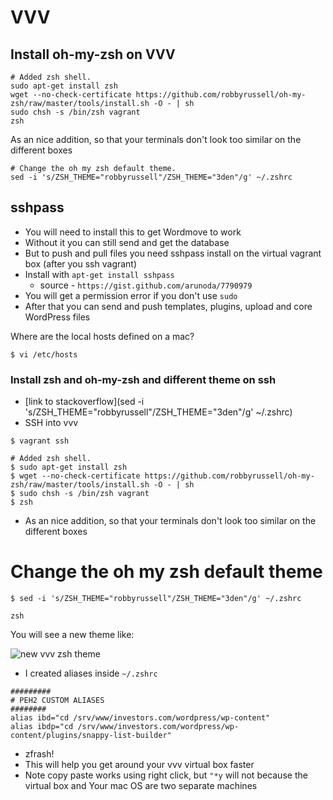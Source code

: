 # VVV

## Install oh-my-zsh on VVV
```
# Added zsh shell.
sudo apt-get install zsh
wget --no-check-certificate https://github.com/robbyrussell/oh-my-zsh/raw/master/tools/install.sh -O - | sh 
sudo chsh -s /bin/zsh vagrant
zsh
```

As an nice addition, so that your terminals don't look too similar on the different boxes

```
# Change the oh my zsh default theme.
sed -i 's/ZSH_THEME="robbyrussell"/ZSH_THEME="3den"/g' ~/.zshrc
```

## sshpass
* You will need to install this to get Wordmove to work
* Without it you can still send and get the database
* But to push and pull files you need sshpass install on the virtual vagrant box (after you ssh vagrant)
* Install with `apt-get install sshpass`
    - source - `https://gist.github.com/arunoda/7790979`
* You will get a permission error if you don't use `sudo`
* After that you can send and push templates, plugins, upload and core WordPress files

Where are the local hosts defined on a mac?

`$ vi /etc/hosts`

### Install zsh and oh-my-zsh and different theme on ssh
* [link to stackoverflow](sed -i 's/ZSH_THEME="robbyrussell"/ZSH_THEME="3den"/g' ~/.zshrc)
* SSH into vvv

`$ vagrant ssh`

```
# Added zsh shell.
$ sudo apt-get install zsh
$ wget --no-check-certificate https://github.com/robbyrussell/oh-my-zsh/raw/master/tools/install.sh -O - | sh 
$ sudo chsh -s /bin/zsh vagrant
$ zsh
```

* As an nice addition, so that your terminals don't look too similar on the different boxes

# Change the oh my zsh default theme
`$ sed -i 's/ZSH_THEME="robbyrussell"/ZSH_THEME="3den"/g' ~/.zshrc`

`zsh`

You will see a new theme like:

![new vvv zsh theme](https://i.imgur.com/pisXqCe.png)

* I created aliases inside `~/.zshrc`

```
#########
# PEH2 CUSTOM ALIASES
########
alias ibd="cd /srv/www/investors.com/wordpress/wp-content"
alias ibdp="cd /srv/www/investors.com/wordpress/wp-content/plugins/snappy-list-builder"
```

* zfrash!
* This will help you get around your vvv virtual box faster
* Note copy paste works using right click, but `"*y` will not because the virtual box and Your mac OS are two separate machines


